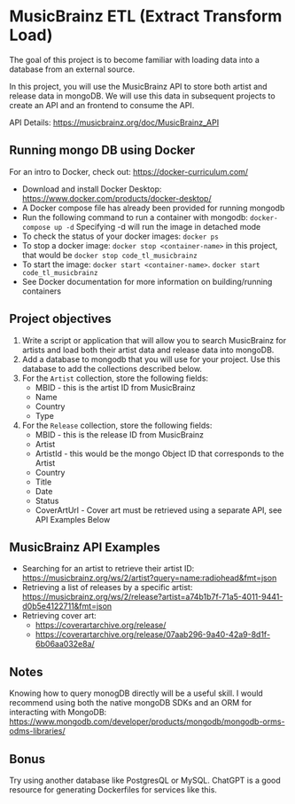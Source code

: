 # MusicBrainz ETL (Extract Transform Load)

The goal of this project is to become familiar with loading data into a database from an external source.

In this project, you will use the MusicBrainz API to store both artist and release data in mongoDB. We will use this data in subsequent projects to create an API and an frontend to consume the API.

API Details: https://musicbrainz.org/doc/MusicBrainz_API

## Running mongo DB using Docker

For an intro to Docker, check out: https://docker-curriculum.com/ 

* Download and install Docker Desktop: https://www.docker.com/products/docker-desktop/
* A Docker compose file has already been provided for running mongodb
* Run the following command to run a container with mongodb: `docker-compose up -d` Specifying -d will run the image in detached mode
* To check the status of your docker images: `docker ps`
* To stop a docker image: `docker stop <container-name>` in this project, that would be `docker stop code_tl_musicbrainz`
* To start the image: `docker start <container-name>`. `docker start code_tl_musicbrainz`
* See Docker documentation for more information on building/running containers

## Project objectives

1. Write a script or application that will allow you to search MusicBrainz for artists and load both their artist data and release data into mongoDB.
2. Add a database to mongodb that you will use for your project. Use this database to add the collections described below.
3. For the `Artist` collection, store the following fields:
    * MBID - this is the artist ID from MusicBrainz
    * Name
    * Country
    * Type
4. For the `Release` collection, store the following fields:
    * MBID - this is the release ID from MusicBrainz
    * Artist
    * ArtistId - this would be the mongo Object ID that corresponds to the Artist
    * Country
    * Title
    * Date
    * Status
    * CoverArtUrl - Cover art must be retrieved using a separate API, see API Examples Below

## MusicBrainz API Examples

* Searching for an artist to retrieve their artist ID: https://musicbrainz.org/ws/2/artist?query=name:radiohead&fmt=json
* Retrieving a list of releases by a specific artist: https://musicbrainz.org/ws/2/release?artist=a74b1b7f-71a5-4011-9441-d0b5e4122711&fmt=json 
* Retrieving cover art:
    * https://coverartarchive.org/release/<musicbrainz-release-id>
    * https://coverartarchive.org/release/07aab296-9a40-42a9-8d1f-6b06aa032e8a/

## Notes

Knowing how to query monogDB directly will be a useful skill. I would recommend using both the native mongoDB SDKs and an ORM for interacting with MongoDB: https://www.mongodb.com/developer/products/mongodb/mongodb-orms-odms-libraries/

## Bonus

Try using another database like PostgresQL or MySQL. ChatGPT is a good resource for generating Dockerfiles for services like this.
